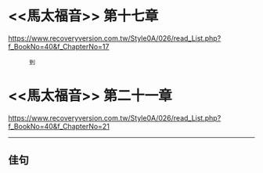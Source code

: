 # <<馬太福音>> 第十七章
<https://www.recoveryversion.com.tw/Style0A/026/read_List.php?f_BookNo=40&f_ChapterNo=17>

          到
          
# <<馬太福音>> 第二十一章
<https://www.recoveryversion.com.tw/Style0A/026/read_List.php?f_BookNo=40&f_ChapterNo=21>

***
## 佳句
```

```

```

```

```

```

```

```
